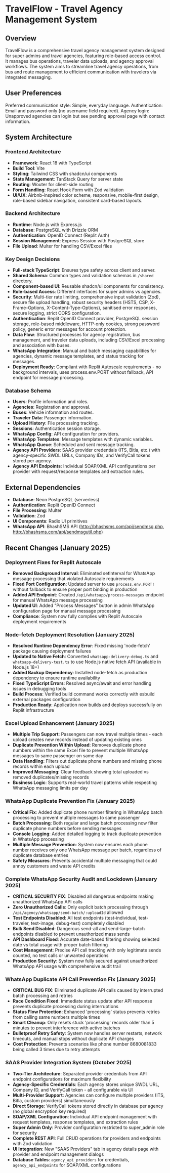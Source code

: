 # TravelFlow - Travel Agency Management System

## Overview
TravelFlow is a comprehensive travel agency management system designed for super admins and travel agencies, featuring role-based access control. It manages bus operations, traveler data uploads, and agency approval workflows. The system aims to streamline travel agency operations, from bus and route management to efficient communication with travelers via integrated messaging.

## User Preferences
Preferred communication style: Simple, everyday language.
Authentication: Email and password only (no username field required).
Agency login: Unapproved agencies can login but see pending approval page with contact information.

## System Architecture

### Frontend Architecture
- **Framework**: React 18 with TypeScript
- **Build Tool**: Vite
- **Styling**: Tailwind CSS with shadcn/ui components
- **State Management**: TanStack Query for server state
- **Routing**: Wouter for client-side routing
- **Form Handling**: React Hook Form with Zod validation
- **UI/UX**: Airbnb-inspired color scheme, responsive, mobile-first design, role-based sidebar navigation, consistent card-based layouts.

### Backend Architecture
- **Runtime**: Node.js with Express.js
- **Database**: PostgreSQL with Drizzle ORM
- **Authentication**: OpenID Connect (Replit Auth)
- **Session Management**: Express Session with PostgreSQL store
- **File Upload**: Multer for handling CSV/Excel files

### Key Design Decisions
- **Full-stack TypeScript**: Ensures type safety across client and server.
- **Shared Schema**: Common types and validation schemas in `/shared` directory.
- **Component-based UI**: Reusable shadcn/ui components for consistency.
- **Role-based Access**: Different interfaces for super admins vs agencies.
- **Security**: Multi-tier rate limiting, comprehensive input validation (Zod), secure file upload handling, robust security headers (HSTS, CSP, X-Frame-Options, X-Content-Type-Options), sanitised error responses, secure logging, strict CORS configuration.
- **Authentication**: Replit OpenID Connect provider, PostgreSQL session storage, role-based middleware, HTTP-only cookies, strong password policy, generic error messages for account protection.
- **Data Flow**: Structured processes for agency registration, bus management, and traveler data uploads, including CSV/Excel processing and association with buses.
- **WhatsApp Integration**: Manual and batch messaging capabilities for agencies, dynamic message templates, and status tracking for messages.
- **Deployment Ready**: Compliant with Replit Autoscale requirements - no background intervals, uses process.env.PORT without fallback, API endpoint for message processing.

### Database Schema
- **Users**: Profile information and roles.
- **Agencies**: Registration and approval.
- **Buses**: Vehicle information and routes.
- **Traveler Data**: Passenger information.
- **Upload History**: File processing tracking.
- **Sessions**: Authentication session storage.
- **WhatsApp Config**: API configuration for providers.
- **WhatsApp Templates**: Message templates with dynamic variables.
- **WhatsApp Queue**: Scheduled and sent message tracking.
- **Agency API Providers**: SAAS provider credentials (ITS, Bitla, etc.) with agency-specific SWDL URLs, Company IDs, and VerifyCall tokens stored per agency.
- **Agency API Endpoints**: Individual SOAP/XML API configurations per provider with request/response templates and extraction rules.

## External Dependencies

- **Database**: Neon PostgreSQL (serverless)
- **Authentication**: Replit OpenID Connect
- **File Processing**: Multer
- **Validation**: Zod
- **UI Components**: Radix UI primitives
- **WhatsApp API**: BhashSMS API (http://bhashsms.com/api/sendmsg.php, http://bhashsms.com/api/sendmsgutil.php)

## Recent Changes (January 2025)

### Deployment Fixes for Replit Autoscale
- **Removed Background Interval**: Eliminated setInterval for WhatsApp message processing that violated Autoscale requirements
- **Fixed Port Configuration**: Updated server to use `process.env.PORT!` without fallback to ensure proper port binding in production
- **Added API Endpoint**: Created `/api/whatsapp/process-messages` endpoint for manual WhatsApp message processing
- **Updated UI**: Added "Process Messages" button in admin WhatsApp configuration page for manual message processing
- **Compliance**: System now fully complies with Replit Autoscale deployment requirements

### Node-fetch Deployment Resolution (January 2025)
- **Resolved Runtime Dependency Error**: Fixed missing 'node-fetch' package causing deployment failures
- **Updated to Native Fetch**: Converted `whatsapp-delivery-debug.ts` and `whatsapp-delivery-test.ts` to use Node.js native fetch API (available in Node.js 18+)
- **Added Backup Dependency**: Installed node-fetch as production dependency to ensure runtime availability
- **Fixed TypeScript Errors**: Resolved async/await and error handling issues in debugging tools
- **Build Process**: Verified build command works correctly with esbuild external packages configuration
- **Production Ready**: Application now builds and deploys successfully on Replit infrastructure

### Excel Upload Enhancement (January 2025)
- **Multiple Trip Support**: Passengers can now travel multiple times - each upload creates new records instead of updating existing ones
- **Duplicate Prevention Within Upload**: Removes duplicate phone numbers within the same Excel file to prevent multiple WhatsApp messages to same passenger on same day
- **Data Handling**: Filters out duplicate phone numbers and missing phone records within each upload
- **Improved Messaging**: Clear feedback showing total uploaded vs removed duplicates/missing records
- **Business Logic**: Supports real-world travel patterns while respecting WhatsApp messaging limits per day

### WhatsApp Duplicate Prevention Fix (January 2025)
- **Critical Fix**: Added duplicate phone number filtering in WhatsApp batch processing to prevent multiple messages to same passenger
- **Batch Processing**: Both regular and large batch processing now filter duplicate phone numbers before sending messages
- **Console Logging**: Added detailed logging to track duplicate prevention in WhatsApp processing
- **Multiple Message Prevention**: System now ensures each phone number receives only one WhatsApp message per batch, regardless of duplicate database entries
- **Safety Measures**: Prevents accidental multiple messaging that could annoy customers and waste API credits

### Complete WhatsApp Security Audit and Lockdown (January 2025)
- **CRITICAL SECURITY FIX**: Disabled all dangerous endpoints making unauthorized WhatsApp API calls
- **Zero Unauthorized Calls**: Only explicit batch processing through `/api/agency/whatsapp/send-batch/:uploadId` allowed
- **Test Endpoints Disabled**: All test endpoints (test-individual, test-traveler, test-image, debug-test) completely disabled
- **Bulk Send Disabled**: Dangerous send-all and send-large-batch endpoints disabled to prevent unauthorized mass sends
- **API Dashboard Fixed**: Accurate date-based filtering showing selected date vs total usage with proper batch filtering
- **Cost Management**: Precise API call tracking with only legitimate sends counted, no test calls or unwanted operations
- **Production Security**: System now fully secured against unauthorized WhatsApp API usage with comprehensive audit trail

### WhatsApp Duplicate API Call Prevention Fix (January 2025)
- **CRITICAL BUG FIX**: Eliminated duplicate API calls caused by interrupted batch processing and retries
- **Race Condition Fixed**: Immediate status update after API response prevents duplicate processing during interruptions
- **Status Flow Protection**: Enhanced 'processing' status prevents retries from calling same numbers multiple times
- **Smart Cleanup**: Only resets stuck 'processing' records older than 5 minutes to prevent interference with active batches
- **Bulletproof Retry Safety**: System now handles server restarts, network timeouts, and manual stops without duplicate API charges
- **Cost Protection**: Prevents scenarios like phone number 8680081833 being called 3 times due to retry attempts

### SAAS Provider Integration System (October 2025)
- **Two-Tier Architecture**: Separated provider credentials from API endpoint configurations for maximum flexibility
- **Agency-Specific Credentials**: Each agency stores unique SWDL URL, Company ID, and VerifyCall token - all configurable via UI
- **Multi-Provider Support**: Agencies can configure multiple providers (ITS, Bitla, custom providers) simultaneously
- **Direct Storage**: VerifyCall tokens stored directly in database per agency (no global encryption key required)
- **SOAP/XML Configuration**: Individual API endpoint management with request templates, response templates, and extraction rules
- **Super Admin Only**: Provider configuration restricted to super_admin role for security
- **Complete REST API**: Full CRUD operations for providers and endpoints with Zod validation
- **UI Integration**: New "SAAS Providers" tab in agency details page with provider and endpoint management dialogs
- **Database Tables**: `agency_api_providers` for credentials, `agency_api_endpoints` for SOAP/XML configurations
